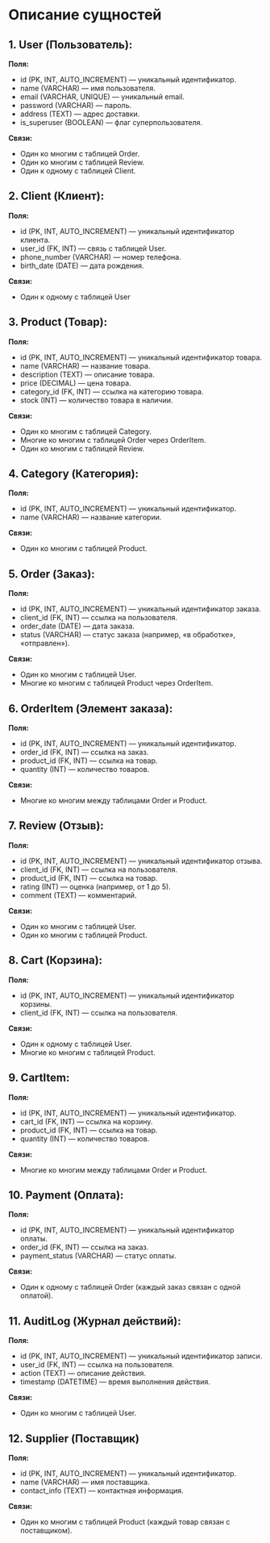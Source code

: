 # Описание сущностей

## 1. User (Пользователь):

**Поля:**
- id (PK, INT, AUTO_INCREMENT) — уникальный идентификатор.
- name (VARCHAR) — имя пользователя.
- email (VARCHAR, UNIQUE) — уникальный email.
- password (VARCHAR) — пароль.
- address (TEXT) — адрес доставки.
- is_superuser (BOOLEAN) — флаг суперпользователя.

**Связи:**
- Один ко многим с таблицей Order.
- Один ко многим с таблицей Review.
- Один к одному с таблицей Client.

## 2. Client (Клиент):

**Поля:**
- id (PK, INT, AUTO_INCREMENT) — уникальный идентификатор клиента.
- user_id (FK, INT) — связь с таблицей User.
- phone_number (VARCHAR) — номер телефона.
- birth_date (DATE) — дата рождения.


**Связи:**
- Один к одному с таблицей User

## 3. Product (Товар):

**Поля:**
- id (PK, INT, AUTO_INCREMENT) — уникальный идентификатор товара.
- name (VARCHAR) — название товара.
- description (TEXT) — описание товара.
- price (DECIMAL) — цена товара.
- category_id (FK, INT) — ссылка на категорию товара.
- stock (INT) — количество товара в наличии.

**Связи:**
- Один ко многим с таблицей Category.
- Многие ко многим с таблицей Order через OrderItem.
- Один ко многим с таблицей Review.

## 4. Category (Категория):

**Поля:**
- id (PK, INT, AUTO_INCREMENT) — уникальный идентификатор.
- name (VARCHAR) — название категории.

**Связи:**
- Один ко многим с таблицей Product.

## 5. Order (Заказ):

**Поля:**
- id (PK, INT, AUTO_INCREMENT) — уникальный идентификатор заказа.
- client_id (FK, INT) — ссылка на пользователя.
- order_date (DATE) — дата заказа.
- status (VARCHAR) — статус заказа (например, «в обработке», «отправлен»).

**Связи:**
- Один ко многим с таблицей User.
- Многие ко многим с таблицей Product через OrderItem.

## 6. OrderItem (Элемент заказа):

**Поля:**
- id (PK, INT, AUTO_INCREMENT) — уникальный идентификатор.
- order_id (FK, INT) — ссылка на заказ.
- product_id (FK, INT) — ссылка на товар.
- quantity (INT) — количество товаров.

**Связи:**
- Многие ко многим между таблицами Order и Product.

## 7. Review (Отзыв):

**Поля:**
- id (PK, INT, AUTO_INCREMENT) — уникальный идентификатор отзыва.
- client_id (FK, INT) — ссылка на пользователя.
- product_id (FK, INT) — ссылка на товар.
- rating (INT) — оценка (например, от 1 до 5).
- comment (TEXT) — комментарий.

**Связи:**
- Один ко многим с таблицей User.
- Один ко многим с таблицей Product.

## 8. Cart (Корзина):

**Поля:**
- id (PK, INT, AUTO_INCREMENT) — уникальный идентификатор корзины.
- client_id (FK, INT) — ссылка на пользователя.

**Связи:**
- Один к одному с таблицей User.
- Многие ко многим с таблицей Product.

## 9. CartItem:

**Поля:**
- id (PK, INT, AUTO_INCREMENT) — уникальный идентификатор.
- cart_id (FK, INT) — ссылка на корзину.
- product_id (FK, INT) — ссылка на товар.
- quantity (INT) — количество товаров.

**Связи:**
- Многие ко многим между таблицами Order и Product.

## 10. Payment (Оплата):

**Поля:**
- id (PK, INT, AUTO_INCREMENT) — уникальный идентификатор оплаты.
- order_id (FK, INT) — ссылка на заказ.
- payment_status (VARCHAR) — статус оплаты.

**Связи:**
- Один к одному с таблицей Order (каждый заказ связан с одной оплатой).

## 11. AuditLog (Журнал действий):

**Поля:**
- id (PK, INT, AUTO_INCREMENT) — уникальный идентификатор записи.
- user_id (FK, INT) — ссылка на пользователя.
- action (TEXT) — описание действия.
- timestamp (DATETIME) — время выполнения действия.

**Связи:**
- Один ко многим с таблицей User.

## 12. Supplier (Поставщик)

**Поля:**
- id (PK, INT, AUTO_INCREMENT) — уникальный идентификатор.
- name (VARCHAR) — имя поставщика.
- contact_info (TEXT) — контактная информация.

**Связи:**
- Один ко многим с таблицей Product (каждый товар связан с поставщиком).
